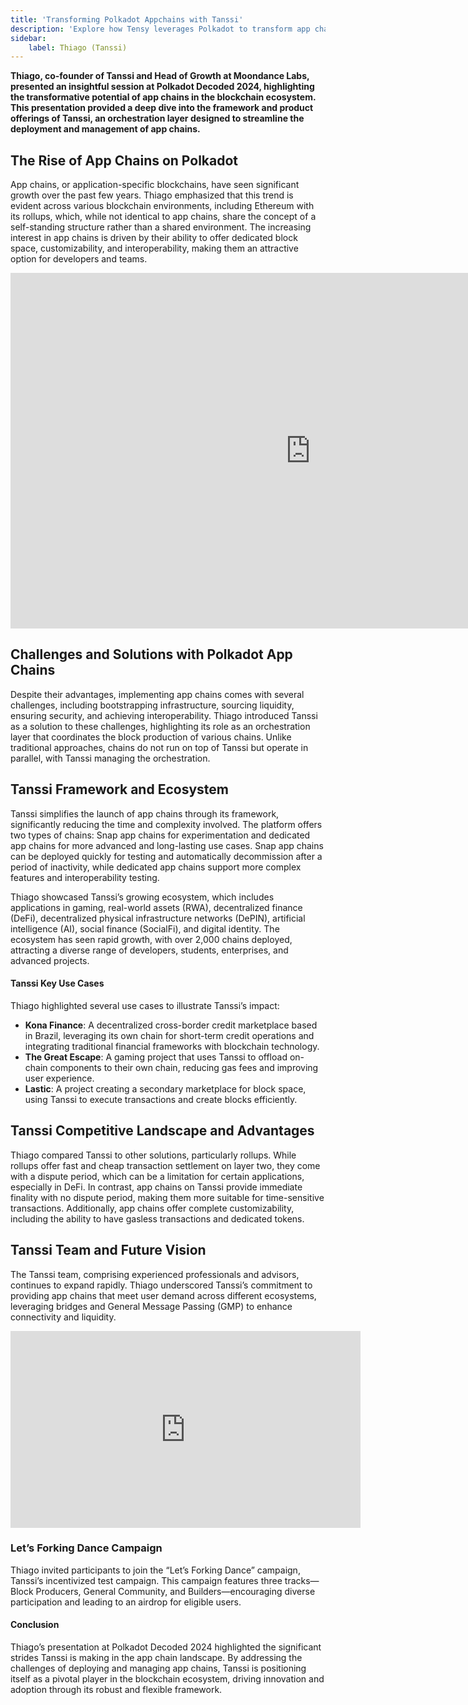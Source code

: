 ```yaml
---
title: 'Transforming Polkadot Appchains with Tanssi'
description: 'Explore how Tensy leverages Polkadot to transform app chains, simplifying deployment, boosting customizability, and enhancing interoperability.'
sidebar:
    label: Thiago (Tanssi)
---
```


**Thiago, co-founder of Tanssi and Head of Growth at Moondance Labs, presented an insightful session at Polkadot Decoded 2024, highlighting the transformative potential of app chains in the blockchain ecosystem. This presentation provided a deep dive into the framework and product offerings of Tanssi, an orchestration layer designed to streamline the deployment and management of app chains.**

The Rise of App Chains on Polkadot
----------------------------------

App chains, or application-specific blockchains, have seen significant growth over the past few years. Thiago emphasized that this trend is evident across various blockchain environments, including Ethereum with its rollups, which, while not identical to app chains, share the concept of a self-standing structure rather than a shared environment. The increasing interest in app chains is driven by their ability to offer dedicated block space, customizability, and interoperability, making them an attractive option for developers and teams.  
<iframe allowfullscreen="true" frameborder="0" height="569" mozallowfullscreen="true" src="https://docs.google.com/presentation/d/e/2PACX-1vQwPN2FERIlbeBGxzyncfOSxHCwZWmS2pq5FO87JtRaty1JAouvXKTZNr7E6odazDysClcKzLH1Ie0H/embed?start=false&loop=false&delayms=60000" webkitallowfullscreen="true" width="960"></iframe>

Challenges and Solutions with Polkadot App Chains
-------------------------------------------------

Despite their advantages, implementing app chains comes with several challenges, including bootstrapping infrastructure, sourcing liquidity, ensuring security, and achieving interoperability. Thiago introduced Tanssi as a solution to these challenges, highlighting its role as an orchestration layer that coordinates the block production of various chains. Unlike traditional approaches, chains do not run on top of Tanssi but operate in parallel, with Tanssi managing the orchestration.

Tanssi Framework and Ecosystem
------------------------------

Tanssi simplifies the launch of app chains through its framework, significantly reducing the time and complexity involved. The platform offers two types of chains: Snap app chains for experimentation and dedicated app chains for more advanced and long-lasting use cases. Snap app chains can be deployed quickly for testing and automatically decommission after a period of inactivity, while dedicated app chains support more complex features and interoperability testing.

Thiago showcased Tanssi’s growing ecosystem, which includes applications in gaming, real-world assets (RWA), decentralized finance (DeFi), decentralized physical infrastructure networks (DePIN), artificial intelligence (AI), social finance (SocialFi), and digital identity. The ecosystem has seen rapid growth, with over 2,000 chains deployed, attracting a diverse range of developers, students, enterprises, and advanced projects.

#### Tanssi Key Use Cases

Thiago highlighted several use cases to illustrate Tanssi’s impact:

- **Kona Finance**: A decentralized cross-border credit marketplace based in Brazil, leveraging its own chain for short-term credit operations and integrating traditional financial frameworks with blockchain technology.
- **The Great Escape**: A gaming project that uses Tanssi to offload on-chain components to their own chain, reducing gas fees and improving user experience.
- **Lastic**: A project creating a secondary marketplace for block space, using Tanssi to execute transactions and create blocks efficiently.

Tanssi Competitive Landscape and Advantages
-------------------------------------------

Thiago compared Tanssi to other solutions, particularly rollups. While rollups offer fast and cheap transaction settlement on layer two, they come with a dispute period, which can be a limitation for certain applications, especially in DeFi. In contrast, app chains on Tanssi provide immediate finality with no dispute period, making them more suitable for time-sensitive transactions. Additionally, app chains offer complete customizability, including the ability to have gasless transactions and dedicated tokens.

Tanssi Team and Future Vision
-----------------------------

The Tanssi team, comprising experienced professionals and advisors, continues to expand rapidly. Thiago underscored Tanssi’s commitment to providing app chains that meet user demand across different ecosystems, leveraging bridges and General Message Passing (GMP) to enhance connectivity and liquidity.

<iframe allowfullscreen="allowfullscreen" frameborder="0" height="315" src="https://www.youtube.com/embed/Jb2upDk-b1I?si=VlebL1jcyrngdjdb" title="YouTube video player" width="560"></iframe>

### Let’s Forking Dance Campaign

Thiago invited participants to join the “Let’s Forking Dance” campaign, Tanssi’s incentivized test campaign. This campaign features three tracks—Block Producers, General Community, and Builders—encouraging diverse participation and leading to an airdrop for eligible users.

#### Conclusion

Thiago’s presentation at Polkadot Decoded 2024 highlighted the significant strides Tanssi is making in the app chain landscape. By addressing the challenges of deploying and managing app chains, Tanssi is positioning itself as a pivotal player in the blockchain ecosystem, driving innovation and adoption through its robust and flexible framework.